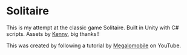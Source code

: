 # Solitaire

This is my attempt at the classic game Solitaire. Built in Unity with C# scripts.
Assets by [Kenny](www.kenney.nl), big thanks!!

This was created by following a tutorial by [Megalomobile](https://www.youtube.com/channel/UCzWUoQu5lKMdJfKnIBtNR9g) on YouTube.